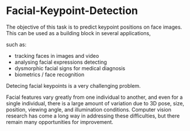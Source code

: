 # Facial-Keypoint-Detection
The objective of this task is to predict keypoint positions on face images. This can be used as a building block in several applications, 

such as:  
- tracking faces in images and video 
- analysing facial expressions detecting 
- dysmorphic facial signs for medical diagnosis 
- biometrics / face recognition

Detecing facial keypoints is a very challenging problem. 

Facial features vary greatly from one individual to another, and even for a single individual, there is a large amount of variation due to 3D pose, size, position, viewing angle, and illumination conditions. Computer vision research has come a long way in addressing these difficulties, but there remain many opportunities for improvement.
